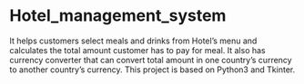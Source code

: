 # Hotel_management_system
It helps customers select meals and drinks from Hotel’s menu and calculates the total amount customer has to pay for meal. 
It also has currency converter that can convert total amount in one country’s currency to another country’s currency. 
This project is based on Python3 and Tkinter. 


 
